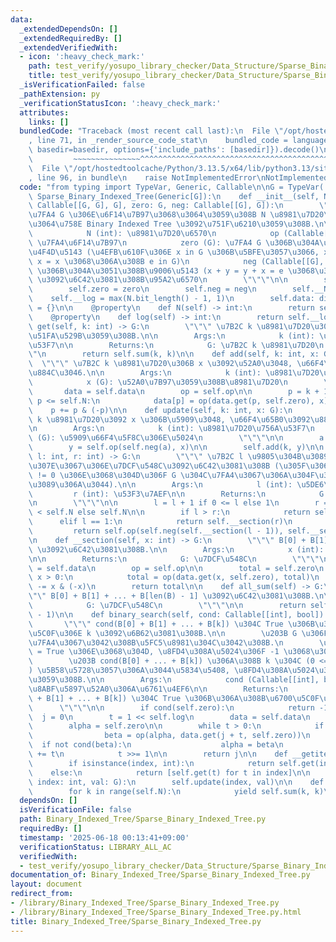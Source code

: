 ```yaml
---
data:
  _extendedDependsOn: []
  _extendedRequiredBy: []
  _extendedVerifiedWith:
  - icon: ':heavy_check_mark:'
    path: test_verify/yosupo_library_checker/Data_Structure/Sparse_Binary_Indexed_Tree.test.py
    title: test_verify/yosupo_library_checker/Data_Structure/Sparse_Binary_Indexed_Tree.test.py
  _isVerificationFailed: false
  _pathExtension: py
  _verificationStatusIcon: ':heavy_check_mark:'
  attributes:
    links: []
  bundledCode: "Traceback (most recent call last):\n  File \"/opt/hostedtoolcache/Python/3.13.5/x64/lib/python3.13/site-packages/onlinejudge_verify/documentation/build.py\"\
    , line 71, in _render_source_code_stat\n    bundled_code = language.bundle(stat.path,\
    \ basedir=basedir, options={'include_paths': [basedir]}).decode()\n          \
    \         ~~~~~~~~~~~~~~~^^^^^^^^^^^^^^^^^^^^^^^^^^^^^^^^^^^^^^^^^^^^^^^^^^^^^^^^^^^^^^^^^^\n\
    \  File \"/opt/hostedtoolcache/Python/3.13.5/x64/lib/python3.13/site-packages/onlinejudge_verify/languages/python.py\"\
    , line 96, in bundle\n    raise NotImplementedError\nNotImplementedError\n"
  code: "from typing import TypeVar, Generic, Callable\n\nG = TypeVar('G')\nclass\
    \ Sparse_Binary_Indexed_Tree(Generic[G]):\n    def __init__(self, N: int, op:\
    \ Callable[[G, G], G], zero: G, neg: Callable[[G], G]):\n        \"\"\" op \u3092\
    \u7FA4 G \u306E\u6F14\u7B97\u3068\u3064\u3059\u308B N \u8981\u7D20\u3092\u6301\
    \u3064\u758E Binary Indexed Tree \u3092\u751F\u6210\u3059\u308B.\n\n        Args:\n\
    \            N (int): \u8981\u7D20\u6570\n            op (Callable[[G, G], G]):\
    \ \u7FA4\u6F14\u7B97\n            zero (G): \u7FA4 G \u306B\u304A\u3051\u308B\u5358\
    \u4F4D\u5143 (\u4EFB\u610F\u306E x in G \u306B\u5BFE\u3057\u3066, x + e = e +\
    \ x = x \u3068\u306A\u308B e in G)\n            neg (Callable[[G], G]): x in G\
    \ \u306B\u304A\u3051\u308B\u9006\u5143 (x + y = y + x = e \u3068\u306A\u308B y)\
    \ \u3092\u6C42\u3081\u308B\u95A2\u6570\n        \"\"\"\n\n        self.op = op\n\
    \        self.zero = zero\n        self.neg = neg\n        self.__N = N\n    \
    \    self.__log = max(N.bit_length() - 1, 1)\n        self.data: dict[int, G]\
    \ = {}\n\n    @property\n    def N(self) -> int:\n        return self.__N\n\n\
    \    @property\n    def log(self) -> int:\n        return self.__log\n\n    def\
    \ get(self, k: int) -> G:\n        \"\"\" \u7B2C k \u8981\u7D20\u306E\u5024\u3092\
    \u51FA\u529B\u3059\u308B.\n\n        Args:\n            k (int): \u8981\u7D20\u756A\
    \u53F7\n\n        Returns:\n            G: \u7B2C k \u8981\u7D20\n        \"\"\
    \"\n        return self.sum(k, k)\n\n    def add(self, k: int, x: G):\n      \
    \  \"\"\" \u7B2C k \u8981\u7D20\u306B x \u3092\u52A0\u3048, \u66F4\u65B0\u3092\
    \u884C\u3046.\n\n        Args:\n            k (int): \u8981\u7D20\u756A\u53F7\n\
    \            x (G): \u52A0\u7B97\u3059\u308B\u8981\u7D20\n        \"\"\"\n\n \
    \       data = self.data\n        op = self.op\n\n        p = k + 1\n        while\
    \ p <= self.N:\n            data[p] = op(data.get(p, self.zero), x)\n        \
    \    p += p & (-p)\n\n    def update(self, k: int, x: G):\n        \"\"\" \u7B2C\
    \ k \u8981\u7D20\u3092 x \u306B\u5909\u3048, \u66F4\u65B0\u3092\u884C\u3046.\n\
    \n        Args:\n            k (int): \u8981\u7D20\u756A\u53F7\n            x\
    \ (G): \u5909\u66F4\u5F8C\u306E\u5024\n        \"\"\"\n\n        a = self.get(k)\n\
    \        y = self.op(self.neg(a), x)\n\n        self.add(k, y)\n\n    def sum(self,\
    \ l: int, r: int) -> G:\n        \"\"\" \u7B2C l \u9805\u304B\u3089\u7B2C r \u9805\
    \u307E\u3067\u306E\u7DCF\u548C\u3092\u6C42\u3081\u308B (\u305F\u3060\u3057, l\
    \ != 0 \u306E\u3068\u304D\u306F G \u304C\u7FA4\u3067\u306A\u304F\u3066\u306F\u306A\
    \u3089\u306A\u3044).\n\n        Args:\n            l (int): \u5DE6\u7AEF\n   \
    \         r (int): \u53F3\u7AEF\n\n        Returns:\n            G: \u7DCF\u548C\
    \n        \"\"\"\n\n        l = l + 1 if 0 <= l else 1\n        r = r + 1 if r\
    \ < self.N else self.N\n\n        if l > r:\n            return self.zero\n  \
    \      elif l == 1:\n            return self.__section(r)\n        else:\n   \
    \         return self.op(self.neg(self.__section(l - 1)), self.__section(r))\n\
    \n    def __section(self, x: int) -> G:\n        \"\"\" B[0] + B[1] + ... + B[x]\
    \ \u3092\u6C42\u3081\u308B.\n\n        Args:\n            x (int): \u53F3\u7AEF\
    \n\n        Returns:\n            G: \u7DCF\u548C\n        \"\"\"\n\n        data\
    \ = self.data\n        op = self.op\n\n        total = self.zero\n        while\
    \ x > 0:\n            total = op(data.get(x, self.zero), total)\n            x\
    \ -= x & (-x)\n        return total\n\n    def all_sum(self) -> G:\n        \"\
    \"\" B[0] + B[1] + ... + B[len(B) - 1] \u3092\u6C42\u3081\u308B.\n\n        Returns:\n\
    \            G: \u7DCF\u548C\n        \"\"\"\n\n        return self.sum(0, self.N\
    \ - 1)\n\n    def binary_search(self, cond: Callable[[int], bool]) -> int:\n \
    \       \"\"\" cond(B[0] + B[1] + ... + B[k]) \u304C True \u306B\u306A\u308B\u6700\
    \u5C0F\u306E k \u3092\u6B62\u3081\u308B.\n\n        \u203B G \u306F\u9806\u5E8F\
    \u7FA4\u3067\u3042\u308B\u5FC5\u8981\u304C\u3042\u308B.\n        \u203B cond(zero)\
    \ = True \u306E\u3068\u304D, \u8FD4\u308A\u5024\u306F -1 \u3068\u3059\u308B.\n\
    \        \u203B cond(B[0] + ... + B[k]) \u306A\u308B k \u304C (0 <= k < N \u306B\
    ) \u5B58\u5728\u3057\u306A\u3044\u5834\u5408, \u8FD4\u308A\u5024\u306F N \u3068\
    \u3059\u308B.\n\n        Args:\n            cond (Callable[[int], bool]): \u5358\
    \u8ABF\u5897\u52A0\u306A\u6761\u4EF6\n\n        Returns:\n            int: cond(B[0]\
    \ + B[1] + ... + B[k]) \u304C True \u306B\u306A\u308B\u6700\u5C0F\u306E k\n  \
    \      \"\"\"\n\n        if cond(self.zero):\n            return -1\n\n      \
    \  j = 0\n        t = 1 << self.log\n        data = self.data\n        op = self.op\n\
    \        alpha = self.zero\n\n        while t > 0:\n            if j + t <= self.N:\n\
    \                beta = op(alpha, data.get(j + t, self.zero))\n              \
    \  if not cond(beta):\n                    alpha = beta\n                    j\
    \ += t\n            t >>= 1\n\n        return j\n\n    def __getitem__(self, index):\n\
    \        if isinstance(index, int):\n            return self.get(index)\n    \
    \    else:\n            return [self.get(t) for t in index]\n\n    def __setitem__(self,\
    \ index: int, val: G):\n        self.update(index, val)\n\n    def __iter__(self):\n\
    \        for k in range(self.N):\n            yield self.sum(k, k)\n"
  dependsOn: []
  isVerificationFile: false
  path: Binary_Indexed_Tree/Sparse_Binary_Indexed_Tree.py
  requiredBy: []
  timestamp: '2025-06-18 00:13:41+09:00'
  verificationStatus: LIBRARY_ALL_AC
  verifiedWith:
  - test_verify/yosupo_library_checker/Data_Structure/Sparse_Binary_Indexed_Tree.test.py
documentation_of: Binary_Indexed_Tree/Sparse_Binary_Indexed_Tree.py
layout: document
redirect_from:
- /library/Binary_Indexed_Tree/Sparse_Binary_Indexed_Tree.py
- /library/Binary_Indexed_Tree/Sparse_Binary_Indexed_Tree.py.html
title: Binary_Indexed_Tree/Sparse_Binary_Indexed_Tree.py
---
```

